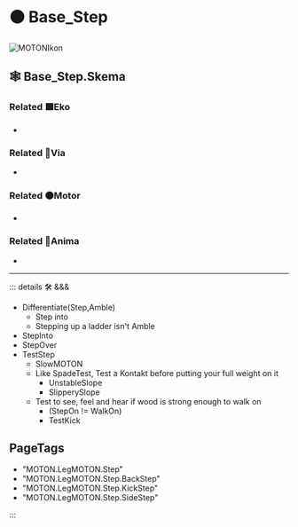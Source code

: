# 🟠 <motor>Base_Step</motor>

![MOTONIkon](/Ikon/Motor_Ikon.png)

## 🕸 Base_Step.Skema

### Related 🟩<ekos>Eko</ekos>

-

### Related 🔻<via>Via</via>

-

### Related 🟠<motor>Motor</motor>

-

### Related 💜<anima>Anima</anima>

-

---

<!-- =================================================== -->
<!-- =================================================== -->
<!-- =================================================== -->
<!-- =================================================== -->
<!-- =================================================== -->
::: details 🛠 <dev>&&&</dev>

- Differentiate(Step,Amble)
    - Step into
    - Stepping up a ladder isn't Amble
- StepInto
- StepOver
- TestStep
    - SlowMOTON
    - Like SpadeTest, Test a Kontakt before putting your full weight on it
        - UnstableSlope
        - SlipperySlope
    - Test to see, feel and hear if wood is strong enough to walk on
        - (StepOn != WalkOn)
        - TestKick

<h2>PageTags</h2>

- "MOTON.LegMOTON.Step"
- "MOTON.LegMOTON.Step.BackStep"
- "MOTON.LegMOTON.Step.KickStep"
- "MOTON.LegMOTON.Step.SideStep"

:::

